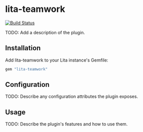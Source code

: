 # lita-teamwork

[![Build Status](https://travis-ci.org/yutakakinjyo/lita-teamwork.png?branch=master)](https://travis-ci.org/yutakakinjyo/lita-teamwork)

TODO: Add a description of the plugin.

## Installation

Add lita-teamwork to your Lita instance's Gemfile:

``` ruby
gem "lita-teamwork"
```

## Configuration

TODO: Describe any configuration attributes the plugin exposes.

## Usage

TODO: Describe the plugin's features and how to use them.
